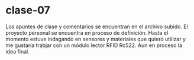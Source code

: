 # clase-07
Los apuntes de clase y comentarios se encuentran en el archivo subido.
El proyecto personal se encuentra en proceso de definición. Hasta el momento estuve indagando en sensores y materiales que quiero utilizar y me gustaría trabjar con un módulo lector RFID Rc522. Aun en proceso la idea final.
